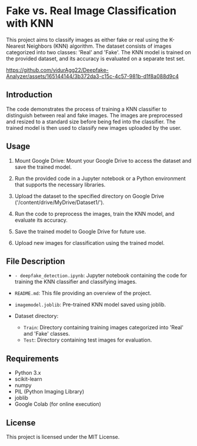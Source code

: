 # Fake vs. Real Image Classification with KNN
This project aims to classify images as either fake or real using the K-Nearest Neighbors (KNN) algorithm. The dataset consists of images categorized into two classes: 'Real' and 'Fake'. The KNN model is trained on the provided dataset, and its accuracy is evaluated on a separate test set.<br>

https://github.com/vidurAgg22/Deepfake-Analyzer/assets/165144144/3b372da3-c15c-4c57-981b-d1f8a088d9c4



## Introduction

The code demonstrates the process of training a KNN classifier to distinguish between real and fake images. The images are preprocessed and resized to a standard size before being fed into the classifier. The trained model is then used to classify new images uploaded by the user.

## Usage

1. Mount Google Drive: Mount your Google Drive to access the dataset and save the trained model.

2. Run the provided code in a Jupyter notebook or a Python environment that supports the necessary libraries.

3. Upload the dataset to the specified directory on Google Drive ('/content/drive/MyDrive/Dataset1/').

4. Run the code to preprocess the images, train the KNN model, and evaluate its accuracy.

5. Save the trained model to Google Drive for future use.

6. Upload new images for classification using the trained model.

## File Description

- `- deepfake_detection.ipynb`:  Jupyter notebook containing the code for training the KNN classifier and classifying images.
- `README.md`: This file providing an overview of the project.
- `imagemodel.joblib`: Pre-trained KNN model saved using joblib.

- Dataset directory:
  - `Train`: Directory containing training images categorized into 'Real' and 'Fake' classes.
  - `Test`: Directory containing test images for evaluation.

## Requirements

- Python 3.x
- scikit-learn
- numpy
- PIL (Python Imaging Library)
- joblib
- Google Colab (for online execution)

## License

This project is licensed under the MIT License.

